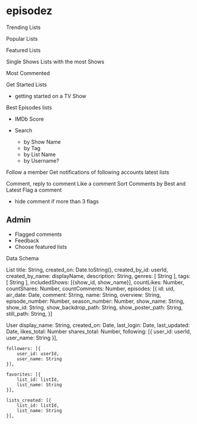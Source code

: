 # episodez

Trending Lists

Popular Lists

Featured Lists

Single Shows
Lists with the most Shows

Most Commented

Get Started Lists
- getting started on a TV Show

Best Episodes lists
- IMDb Score

- Search
    - by Show Name
    - by Tag
    - by List Name
    - by Username?

Follow a member
Get notifications of following accounts latest lists

Comment, reply to comment
Like a comment
Sort Comments by Best and Latest
Flag a comment
- hide comment if more than 3 flags

## Admin
- Flagged comments
- Feedback
- Choose featured lists



Data Schema

List
    title: String,
    created_on: Date.toString(),
    created_by_id: userId,
    created_by_name: displayName,
    description: String,
    genres: [ String ],
    tags: [ String ],
    includedShows: [{show_id, show_name}],
    countLikes: Number,
    countShares: Number,
    countComments: Number,
    episodes: [{
        id: uid,
        air_date: Date,
        comment: String,
        name: String,
        overview: String,
        episode_number: Number,
        season_number: Number,
        show_name: String,
        show_id: String,
        show_backdrop_path: String,
        show_poster_path: String,
        still_path: String,
    }]


User
    display_name: String,
    created_on: Date,
    last_login: Date,
    last_updated: Date,
    likes_total: Number
    shares_total: Number,
    following: [{
        user_id: userId,
        user_name: String
    }],
    
    followers: [{
        user_id: userId,
        user_name: String
    }],

    favorites: [{
        list_id: listId,
        list_name: String
    }],
    
    lists_created: [{
        list_id: listId,
        list_name: String
    }],
    

